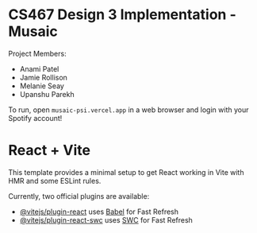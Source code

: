 # CS467 Design 3 Implementation - Musaic
Project Members:
- Anami Patel
- Jamie Rollison
- Melanie Seay
- Upanshu Parekh

To run, open `musaic-psi.vercel.app` in a web browser and login with your Spotify account!



# React + Vite

This template provides a minimal setup to get React working in Vite with HMR and some ESLint rules.

Currently, two official plugins are available:

- [@vitejs/plugin-react](https://github.com/vitejs/vite-plugin-react/blob/main/packages/plugin-react/README.md) uses [Babel](https://babeljs.io/) for Fast Refresh
- [@vitejs/plugin-react-swc](https://github.com/vitejs/vite-plugin-react-swc) uses [SWC](https://swc.rs/) for Fast Refresh
